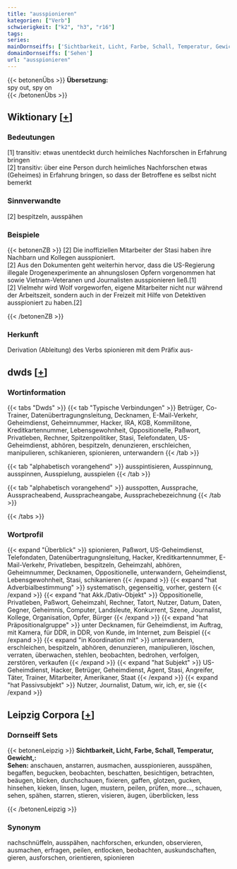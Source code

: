 ```yaml
---
title: "ausspionieren"
kategorien: ["Verb"]
schwierigkeit: ["k2", "h3", "r16"]
tags:
series:
mainDornseiffs: ['Sichtbarkeit, Licht, Farbe, Schall, Temperatur, Gewicht,']
domainDornseiffs: ['Sehen']
url: "ausspionieren"
---
```


{{< betonenÜbs >}}
**Übersetzung:**  
spy out, spy on  
{{< /betonenÜbs >}}

## Wiktionary [[+](https://de.wiktionary.org/wiki/ausspionieren)]

### Bedeutungen
[1] transitiv: etwas unentdeckt durch heimliches Nachforschen in Erfahrung bringen  
[2] transitiv: über eine Person durch heimliches Nachforschen etwas (Geheimes) in Erfahrung bringen, so dass der Betroffene es selbst nicht bemerkt  

### Sinnverwandte
[2] bespitzeln, ausspähen  

### Beispiele
{{< betonenZB >}}
[2] Die inoffiziellen Mitarbeiter der Stasi haben ihre Nachbarn und Kollegen ausspioniert.  
[2] Aus den Dokumenten geht weiterhin hervor, dass die US-Regierung illegale Drogenexperimente an ahnungslosen Opfern vorgenommen hat sowie Vietnam-Veteranen und Journalisten ausspionieren ließ.[1]  
[2] Vielmehr wird Wolf vorgeworfen, eigene Mitarbeiter nicht nur während der Arbeitszeit, sondern auch in der Freizeit mit Hilfe von Detektiven ausspioniert zu haben.[2]  

{{< /betonenZB >}}
### Herkunft
Derivation (Ableitung) des Verbs spionieren mit dem Präfix aus-  



## dwds [[+](https://www.dwds.de/wb/ausspionieren)]

### Wortinformation
{{< tabs "Dwds" >}}
{{< tab "Typische Verbindungen" >}}
Betrüger, Co-Trainer, Datenübertragungnsleitung, Decknamen, E-Mail-Verkehr, Geheimdienst, Geheimnummer, Hacker, IRA, KGB, Kommilitone, Kreditkartennummer, Lebensgewohnheit, Oppositionelle, Paßwort, Privatleben, Rechner, Spitzenpolitiker, Stasi, Telefondaten, US-Geheimdienst, abhören, bespitzeln, denunzieren, erschleichen, manipulieren, schikanieren, spionieren, unterwandern
{{< /tab >}}

{{< tab "alphabetisch vorangehend" >}}
ausspintisieren, Ausspinnung, ausspinnen, Ausspielung, ausspielen
{{< /tab >}}

{{< tab "alphabetisch vorangehend" >}}
ausspotten, Aussprache, Ausspracheabend, Ausspracheangabe, Aussprachebezeichnung
{{< /tab >}}

{{< /tabs >}}

### Wortprofil
{{< expand "Überblick" >}} spionieren, Paßwort, US-Geheimdienst, Telefondaten, Datenübertragungnsleitung, Hacker, Kreditkartennummer, E-Mail-Verkehr, Privatleben, bespitzeln, Geheimzahl, abhören, Geheimnummer, Decknamen, Oppositionelle, unterwandern, Geheimdienst, Lebensgewohnheit, Stasi, schikanieren {{< /expand >}}
{{< expand "hat Adverbialbestimmung" >}} systematisch, gegenseitig, vorher, gestern {{< /expand >}}
{{< expand "hat Akk./Dativ-Objekt" >}} Oppositionelle, Privatleben, Paßwort, Geheimzahl, Rechner, Tatort, Nutzer, Datum, Daten, Gegner, Geheimnis, Computer, Landsleute, Konkurrent, Szene, Journalist, Kollege, Organisation, Opfer, Bürger {{< /expand >}}
{{< expand "hat Präpositionalgruppe" >}} unter Decknamen, für Geheimdienst, im Auftrag, mit Kamera, für DDR, in DDR, von Kunde, im Internet, zum Beispiel {{< /expand >}}
{{< expand "in Koordination mit" >}} unterwandern, erschleichen, bespitzeln, abhören, denunzieren, manipulieren, löschen, verraten, überwachen, stehlen, beobachten, bedrohen, verfolgen, zerstören, verkaufen {{< /expand >}}
{{< expand "hat Subjekt" >}} US-Geheimdienst, Hacker, Betrüger, Geheimdienst, Agent, Stasi, Angreifer, Täter, Trainer, Mitarbeiter, Amerikaner, Staat {{< /expand >}}
{{< expand "hat Passivsubjekt" >}} Nutzer, Journalist, Datum, wir, ich, er, sie {{< /expand >}}

## Leipzig Corpora [[+](https://corpora.uni-leipzig.de/en/res?word=ausspionieren&corpusId=deu_newscrawl-public_2018)]

### Dornseiff Sets
{{< betonenLeipzig >}}
**Sichtbarkeit, Licht, Farbe, Schall, Temperatur, Gewicht,:**  
**Sehen:** anschauen, anstarren, ausmachen, ausspionieren, ausspähen, begaffen, begucken, beobachten, beschatten, besichtigen, betrachten, beäugen, blicken, durchschauen, fixieren, gaffen, glotzen, gucken, hinsehen, kieken, linsen, lugen, mustern, peilen, prüfen, more..., schauen, sehen, spähen, starren, stieren, visieren, äugen, überblicken, less  

{{< /betonenLeipzig >}}

### Synonym
nachschnüffeln, ausspähen, nachforschen, erkunden, observieren, ausmachen, erfragen, peilen, entlocken, beobachten, auskundschaften, gieren, ausforschen, orientieren, spionieren

